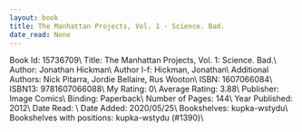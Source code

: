 ```yaml
---
layout: book
title: The Manhattan Projects, Vol. 1 - Science. Bad.
date_read: None
---
```


Book Id: 15736709\ 
Title: The Manhattan Projects, Vol. 1: Science. Bad.\ 
Author: Jonathan Hickman\ 
Author l-f: Hickman, Jonathan\ 
Additional Authors: Nick Pitarra, Jordie Bellaire, Rus Wooton\ 
ISBN: 1607066084\ 
ISBN13: 9781607066088\ 
My Rating: 0\ 
Average Rating: 3.88\ 
Publisher: Image Comics\ 
Binding: Paperback\ 
Number of Pages: 144\ 
Year Published: 2012\ 
Date Read: \ 
Date Added: 2020/05/25\ 
Bookshelves: kupka-wstydu\ 
Bookshelves with positions: kupka-wstydu (#1390)\ 


